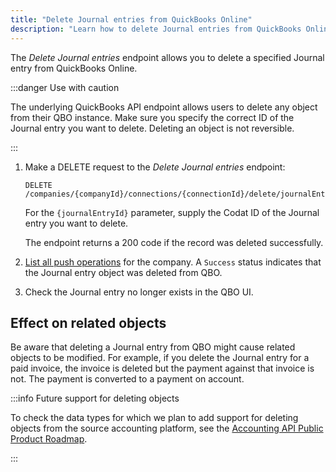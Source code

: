 ```yaml
---
title: "Delete Journal entries from QuickBooks Online"
description: "Learn how to delete Journal entries from QuickBooks Online using the deletion endpoint"
---
```


The _Delete Journal entries_ endpoint allows you to delete a specified Journal entry from QuickBooks Online.

:::danger Use with caution

The underlying QuickBooks API endpoint allows users to delete any object from their QBO instance. Make sure you specify the correct ID of the Journal entry you want to delete. Deleting an object is not reversible.

:::

1. Make a DELETE request to the _Delete Journal entries_ endpoint:

   ```http title="Delete a Journal entry"
   DELETE /companies/{companyId}/connections/{connectionId}/delete/journalEntries/{journalEntryId}
   ```

   For the `{journalEntryId}` parameter, supply the Codat ID of the Journal entry you want to delete.

   The endpoint returns a 200 code if the record was deleted successfully.

2. [List all push operations](/codat-api#/operations/get-company-push-history) for the company. A `Success` status indicates that the Journal entry object was deleted from QBO.

3. Check the Journal entry no longer exists in the QBO UI.

## Effect on related objects

Be aware that deleting a Journal entry from QBO might cause related objects to be modified. For example, if you delete the Journal entry for a paid invoice, the invoice is deleted but the payment against that invoice is not. The payment is converted to a payment on account. 

:::info Future support for deleting objects

To check the data types for which we plan to add support for deleting objects from the source accounting platform, see the [Accounting API Public Product Roadmap](https://portal.productboard.com/codat/7-public-product-roadmap/tabs/46-accounting-api).

:::
